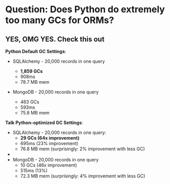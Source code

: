 # Question: Does Python do extremely too many GCs for ORMs?

## YES, OMG YES. Check this out

**Python Default GC Settings**:

- SQLAlchemy - 20,000 records in one query
  - **1,859 GCs**
  - 908ms
  - 78.7 MB mem

- MongoDB - 20,000 records in one query
  - 463 GCs
  - 593ms
  - 75.8 MB mem


**Talk Python-optimized GC Settings**:

- SQLAlchemy - 20,000 records in one query: 
  - **29 GCs (64x improvement)**
  - 695ms (23% improvement)
  - 76.8 MB mem (surprisingly: 2% improvement with less GC)
- 
- MongoDB - 20,000 records in one query
  - 10 GCs (46x improvement)
  - 515ms (13%)
  - 72.3 MB mem (surprisingly: 4% improvement with less GC)
